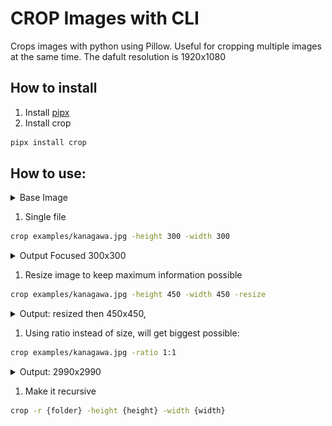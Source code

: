 # CROP Images with CLI
Crops images with python using Pillow. Useful for cropping multiple images at the same time.
The dafult resolution is 1920x1080


## How to install
1. Install [pipx](https://github.com/pypa/pipx)
2. Install crop
```sh
pipx install crop
```

## How to use:
<details>
  <summary>Base Image</summary>

![Base image](https://github.com/moutella/crop/blob/main/examples/kanagawa.jpg?raw=True))

</details>

1. Single file

```sh
crop examples/kanagawa.jpg -height 300 -width 300
```
<details>
  <summary>Output Focused 300x300</summary>

  ![300x300](https://github.com/moutella/crop/blob/main/examples/kanagawa-300x300.jpg?raw=True))

</details>

1. Resize image to keep maximum information possible

```sh
crop examples/kanagawa.jpg -height 450 -width 450 -resize
```
<details>
  <summary>Output: resized then 450x450, </summary>

  ![450x450](https://github.com/moutella/crop/blob/main/examples/kanagawa-450x450.jpg?raw=True))

</details>

1. Using ratio instead of size, will get biggest possible:

```sh
crop examples/kanagawa.jpg -ratio 1:1  
```
<details>
  <summary>Output: 2990x2990</summary>
    
  ![2990x2990](https://github.com/moutella/crop/blob/main/examples/kanagawa-2990x2990.jpg?raw=True))

</details>


1. Make it recursive

```sh
crop -r {folder} -height {height} -width {width}
```